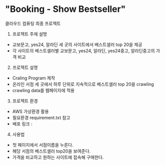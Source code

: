# "Booking - Show Bestseller"
클라우드 컴퓨팅 최종 프로젝트

1. 프로젝트 주제 설명
 - 교보문고, yes24, 알라딘 세 곳의 사이트에서 베스트셀러 top 20을 제공
 - 각 사이트의 베스트셀러별 교보문고, yes24, 알라딘, yes24중고, 알라딘중고의 가격 비교

2. 프로젝트 설명
 - Craling Program 제작
 - 온라인 서점 세 곳에서 하루 단위로 지속적으로 베스트셀러 top 20을 crawling
 - crawling data를 웹페이지에 적용

3. 프로젝트 환경
 - AWS 가상환경 활용
 - 필요환경 requirement.txt 참고
 - 배포 링크 : 
 
4. 사용법

 - 첫 페이지에서 서점이름을 누른다.
 - 해당 서점의 베스트셀러 top20을 보여준다.
 - 가격을 비교하고 원하는 사이트에 접속해 구매한다.
 

